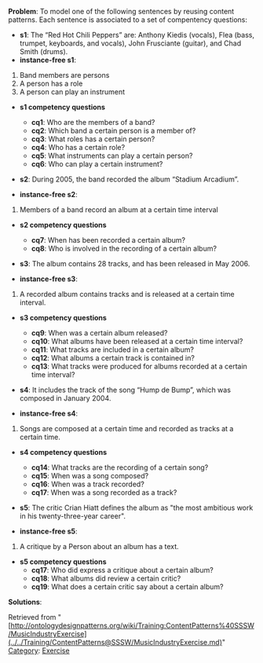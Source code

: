 __Problem__:
To model one of the following sentences by reusing content patterns. Each sentence is associated to a set of compentency questions:



* __s1__: The “Red Hot Chili Peppers” are: Anthony Kiedis (vocals), Flea (bass, trumpet, keyboards, and vocals), John Frusciante (guitar), and Chad Smith (drums).
* __instance-free s1__:


1. Band members are persons
2. A person has a role
3. A person can play an instrument


* __s1 competency questions__
	+ __cq1__: Who are the members of a band?
	+ __cq2__: Which band a certain person is a member of?
	+ __cq3__: What roles has a certain person?
	+ __cq4__: Who has a certain role?
	+ __cq5__: What instruments can play a certain person?
	+ __cq6__: Who can play a certain instrument?


  




* __s2__: During 2005, the band recorded the album “Stadium Arcadium”.
* __instance-free s2__:


1. Members of a band record an album at a certain time interval


* __s2 competency questions__
	+ __cq7__: When has been recorded a certain album?
	+ __cq8__: Who is involved in the recording of a certain album?


  




* __s3__: The album contains 28 tracks, and has been released in May 2006.
* __instance-free s3__:


1. A recorded album contains tracks and is released at a certain time interval.


* __s3 competency questions__
	+ __cq9__: When was a certain album released?
	+ __cq10__: What albums have been released at a certain time interval?
	+ __cq11__: What tracks are included in a certain album?
	+ __cq12__: What albums a certain track is contained in?
	+ __cq13__: What tracks were produced for albums recorded at a certain time interval?


  




* __s4__: It includes the track of the song “Hump de Bump”, which was composed in January 2004.
* __instance-free s4__:


1. Songs are composed at a certain time and recorded as tracks at a certain time.


* __s4 competency questions__
	+ __cq14__: What tracks are the recording of a certain song?
	+ __cq15__: When was a song composed?
	+ __cq16__: When was a track recorded?
	+ __cq17__: When was a song recorded as a track?


  




* __s5__: The critic Crian Hiatt defines the album as "the most ambitious work in his twenty-three-year career".
* __instance-free s5__:


1. A critique by a Person about an album has a text.


* __s5 competency questions__
	+ __cq17__: Who did express a critique about a certain album?
	+ __cq18__: What albums did review a certain critic?
	+ __cq19__: What does a certain critic say about a certain album?



__Solutions__:





Retrieved from "[http://ontologydesignpatterns.org/wiki/Training:ContentPatterns%40SSSW/MusicIndustryExercise](../../Training/ContentPatterns@SSSW/MusicIndustryExercise.md)"
 [Category](http://ontologydesignpatterns.org/wiki/Special:Categories "Special:Categories"): [Exercise](../../Category/Exercise.md "Category:Exercise")